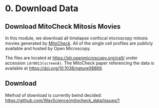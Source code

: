 # 0. Download Data

## Download MitoCheck Mitosis Movies

In this module, we download all timelapse confocal microscopy mitosis movies generated by [MitoCheck](https://www.mitocheck.org/). All of the single cell profiles are publicly available and hosted by Open Microscopy.

The files are located at https://idr.openmicroscopy.org/cell/ under accession `idr0013(screenA)`.
The  MitoCheck paper referencing the data is available at https://doi.org/10.1038/nature08869.

## Download

Method of download is currently beind decided: https://github.com/WayScience/mitocheck_data/issues/1
